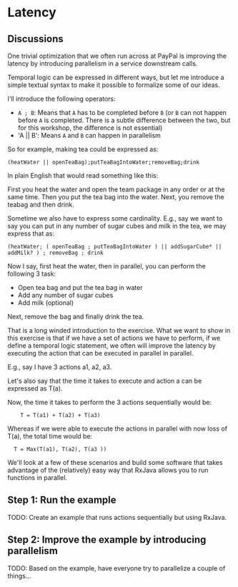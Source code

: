# Latency

## Discussions

One trivial optimization that we often run across at PayPal is improving the latency by introducing parallelism in a service downstream calls.

Temporal logic can be expressed in different ways, but let me introduce a simple textual syntax to make it possible to formalize some of our ideas.

I'll introduce the following operators:

* `A ; B`: Means that `A` has to be completed before `B` (or `B` can not happen before `A` is completed. There is a subtle difference between the two, but for this workshop, the difference is not essential)
* 'A || B': Means `A` and `B` can happen in parallelism

So for example, making tea could be expressed as:

```
(heatWater || openTeaBag);putTeaBagIntoWater;removeBag;drink
```

In plain English that would read something like this:

  First you heat the water and open the team package in any order or at the same time. Then you put the tea bag into the water. Next, you remove the teabag and then drink.

Sometime we also have to express some cardinality.
E.g., say we want to say you can put in any number of sugar cubes and milk in the tea, we may express that as:

```
(heatWater; ( openTeaBag ; putTeaBagIntoWater ) || addSugarCube* || addMilk? ) ; removeBag ; drink
```

Now I say, first heat the water, then in parallel, you can perform the following 3 task:

* Open tea bag and put the tea bag in water
* Add any number of sugar cubes
* Add milk (optional)

Next, remove the bag and finally drink the tea.

That is a long winded introduction to the exercise.
What we want to show in this exercise is that if we have a set of actions we have to perform, if we define a temporal logic statement, we often will improve the latency by executing the action that can be executed in parallel in parallel.

E.g., say I have 3 actions a1, a2, a3.

Let's also say that the time it takes to execute and action a can be expressed as T(a).

Now, the time it takes to perform the 3 actions sequentially would be:

```
    T = T(a1) + T(a2) + T(a3)
```

Whereas if we were able to execute the actions in parallel with now loss of T(a), the total time would be:

```
  T = Max(T(a1), T(a2), T(a3 ))
```

We'll look at a few of these scenarios and build some software that takes advantage of the (relatively) easy way that RxJava allows you to run functions in parallel.

## Step 1: Run the example

TODO: Create an example that runs actions sequentially but using RxJava.

## Step 2: Improve the example by introducing parallelism

TODO: Based on the example, have everyone try to parallelize a couple of things...
